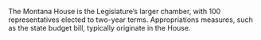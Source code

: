 The Montana House is the Legislature’s larger chamber, with 100 representatives elected to two-year terms. Appropriations measures, such as the state budget bill, typically originate in the House.